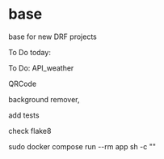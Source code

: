 # base
base for new DRF projects

To Do today:


To Do:
API_weather

QRCode


background remover,

add tests

check flake8

sudo docker compose run --rm app sh -c ""